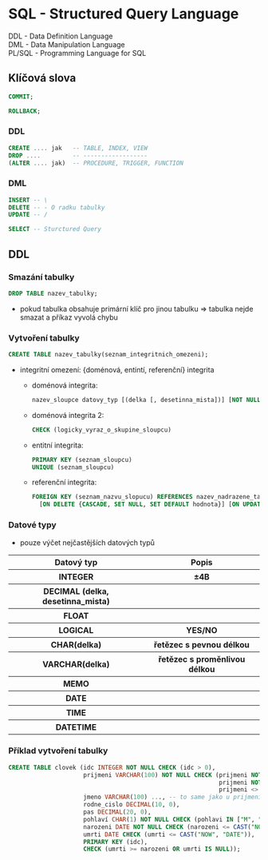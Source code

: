 # SQL - Structured Query Language

DDL - Data Definition Language<br>
DML - Data Manipulation Language<br>
PL/SQL - Programming Language for SQL

## Klíčová slova

```sql
COMMIT;

ROLLBACK;
```

### DDL

```sql
CREATE .... jak   -- TABLE, INDEX, VIEW
DROP ....         -- ------------------
(ALTER .... jak)  -- PROCEDURE, TRIGGER, FUNCTION
```

### DML

```sql
INSERT -- \
DELETE -- - O radku tabulky 
UPDATE -- /

SELECT -- Sturctured Query
```

## DDL

### Smazání tabulky

```sql
DROP TABLE nazev_tabulky;
```

- pokud tabulka obsahuje primární klíč pro jinou tabulku => tabulka nejde smazat a příkaz vyvolá chybu

### Vytvoření tabulky

```sql
CREATE TABLE nazev_tabulky(seznam_integritnich_omezeni);
```

- integritní omezení: {doménová, entintí, referenční} integrita
  - doménová integrita:
  
    ```sql
    nazev_sloupce datovy_typ [(delka [, desetinna_mista])] [NOT NULL] [CHECK (logicky_vyraz_o_sloupci)]
    ```
    
  - doménová integrita 2:
   
    ```sql
    CHECK (logicky_vyraz_o_skupine_sloupcu)
    ```
    
  - entitní integrita: 
  
    ```sql
    PRIMARY KEY (seznam_sloupcu)
    UNIQUE (seznam_sloupcu)
    ```
    
  - referenční integrita: 
  
    ```sql
    FOREIGN KEY (seznam_nazvu_slopucu) REFERENCES nazev_nadrazene_tabulky (seznam_jejich_sloupcu) 
      [ON DELETE {CASCADE, SET NULL, SET DEFAULT hodnota}] [ON UPDATE CASCADE]
    ```

### Datové typy

- pouze výčet nejčastějších datových typů

<table border="0" cellspacing="5" cellpadding="5">
  <tr>
    <th>Datový typ</th>
    <th>Popis</th>
  </tr>
  
  <tr>
    <th>INTEGER</th>
    <th>&plusmn;4B</th>
  </tr>
  <tr>
    <th>DECIMAL (delka, desetinna_mista)</th>
    <th></th>
  </tr>
  <tr>
    <th>FLOAT</th>
    <th></th>
  </tr>
  <tr>
    <th>LOGICAL</th>
    <th>YES/NO</th>
  </tr>
  <tr>
    <th>CHAR(delka)</th>
    <th>řetězec s pevnou délkou</th>
  </tr>
  <tr>
    <th>VARCHAR(delka)</th>
    <th>řetězec s proměnlivou délkou</th>
  </tr>
  <tr>
    <th>MEMO</th>
    <th></th>
  </tr>
  <tr>
    <th>DATE</th>
    <th></th>
  </tr>
  <tr>
    <th>TIME</th>
    <th></th>
  </tr>
  <tr>
    <th>DATETIME</th>
    <th></th>
  </tr>
</table>

### Příklad vytvoření tabulky

```sql
CREATE TABLE clovek (idc INTEGER NOT NULL CHECK (idc > 0),
                     prijmeni VARCHAR(100) NOT NULL CHECK (prijmeni NOT LIKE " *" AND
                                                           prijmeni NOT LIKE "* " AND
                                                           prijmeni <> ""),
                     jmeno VARCHAR(100) ..., -- to same jako u prijmeni
                     rodne_cislo DECIMAL(10, 0),
                     pas DECIMAL(20, 0),
                     pohlaví CHAR(1) NOT NULL CHECK (pohlavi IN ["M", "Z"]),
                     narozeni DATE NOT NULL CHECK (narozeni <= CAST("NOW", "DATE")),
                     umrti DATE CHECK (umrti <= CAST("NOW", "DATE")),
                     PRIMARY KEY (idc),
                     CHECK (umrti >= narozeni OR umrti IS NULL));
```